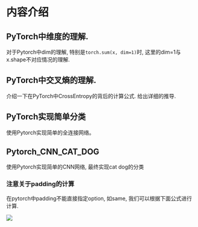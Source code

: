 # 内容介绍

## PyTorch中维度的理解.

对于Pytorch中dim的理解, 特别是`torch.sum(x, dim=1)`时, 这里的dim=1与x.shape不对应情况的理解.

## PyTorch中交叉熵的理解.

介绍一下在PyTorch中CrossEntropy的背后的计算公式. 给出详细的推导.

## PyTorch实现简单分类

使用Pytorch实现简单的全连接网络。

## Pytorch_CNN_CAT_DOG

使用Pytorch实现简单的CNN网络, 最终实现cat dog的分类

### 注意关于padding的计算

在pytorch中padding不能直接指定option, 如same, 我们可以根据下面公式进行计算.

![](https://github.com/wmn7/ML_Practice/blob/master/2019_03_17/img/snipaste_20190316_174412.png)